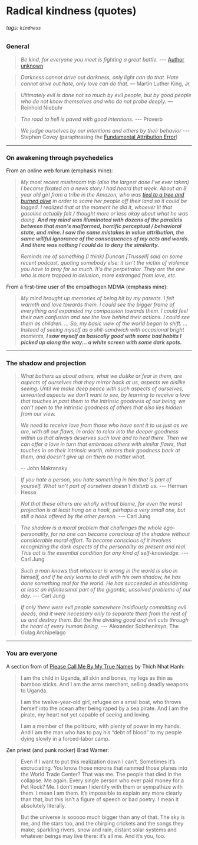 # Radical kindness (quotes)

###### tags: `kindness`

### General

> *Be kind, for everyone you meet is fighting a great battle.* --- [Author unknown](https://quoteinvestigator.com/2010/06/29/be-kind/)

> *Darkness cannot drive out darkness, only light can do that. Hate cannot drive out hate, only love can do that.* ― Martin Luther King, Jr.

> *Ultimately evil is done not so much by evil people, but by good people who do not know themselves and who do not probe deeply.* ― Reinhold Niebuhr

> *The road to hell is paved with good intentions.* --- Proverb


> *We judge ourselves by our intentions and others by their behavior* --- Stephen Covey (paraphrasing the [Fundamental Attribution Error](https://en.wikipedia.org/wiki/Fundamental_attribution_error))

---

### On awakening through psychedelics

From an online web forum (emphasis mine):

> *My most recent mushroom trip (also the largest dose I've ever taken) I became fixated on a news story I had heard that week. About an 8 year old girl from a tribe in the Amazon, who was [tied to a tree and burned alive](https://www.survivalinternational.org/news/8033) in order to scare her people off their land so it could be logged. I realized that at the moment he did it, whoever lit that gasoline actually felt / thought more or less okay about what he was doing. **And my mind was illuminated with dozens of the parallels between that man's malformed, horrific perceptual / behavioral state, and mine. I saw the same mistakes in value attribution, the same willful ignorance of the consequences of my acts and words. And there was nothing I could do to deny the similarity.***
> 
> *Reminds me of something (I think) Duncan [Trussell] said on some recent podcast, quoting somebody else: it isn't the victim of violence you have to pray for so much. It's the perpetrator. They are the one who is more trapped in delusion, more estranged from love, etc.*

From a first-time user of the empathogen MDMA (emphasis mine):

> *My mind brought up memories of being hit by my parents. I felt warmth and love towards them. I could see the bigger frame of everything and expanded my compassion towards them. I could feel their own confusion and see the love behind their actions. I could see them as children. … So, my basic view of the world began to shift. … Instead of seeing myself as a shit-sandwich with occasional bright moments, **I saw myself as basically good with some bad habits I picked up along the way... a white screen with some dark spots.***

---

### The shadow and projection

> *What bothers us about others, what we dislike or fear in them, are aspects of ourselves that they mirror back at us, aspects we dislike seeing. Until we make deep peace with such aspects of ourselves, unwanted aspects we don’t want to see, by learning to receive a love that touches in past them to the intrinsic goodness of our being, we can’t open to the intrinsic goodness of others that also lies hidden from our view.*
>
> *We need to receive love from those who have sent it to us just as we are, with all our flaws, in order to relax into the deeper goodness within us that always deserves such love and to heal there. Then we can offer a love in turn that embraces others with similar flaws, that touches in on their intrinsic worth, mirrors their goodness back at them, and doesn’t give up on them no matter what.*
> 
> -- John Makransky

> *If you hate a person, you hate something in him that is part of yourself. What isn't part of ourselves doesn't disturb us.* --- Herman Hesse

> *Not that these others are wholly without blame, for even the worst projection is at least hung on a hook, perhaps a very small one, but still a hook offered by the other person.* --- Carl Jung

> *The shadow is a moral problem that challenges the whole ego-personality, for no one can become conscious of the shadow without considerable moral effort. To become conscious of it involves recognizing the dark aspects of the personality as present and real. This act is the essential condition for any kind of self-knowledge.* --- Carl Jung

> *Such a man knows that whatever is wrong in the world is also in himself, and if he only learns to deal with his own shadow, he has done something real for the world. He has succeeded in shouldering at least an infinitesimal part of the gigantic, unsolved problems of our day.* --- Carl Jung


> *If only there were evil people somewhere insidiously committing evil deeds, and it were necessary only to separate them from the rest of us and destroy them. But the line dividing good and evil cuts through the heart of every human being.* --- Alexander Solzhenitsyn, The Gulag Archipelago

---

### You are everyone

A section from of [Please Call Me By My True Names](https://plumvillage.org/articles/please-call-me-by-my-true-names-song-poem/) by Thich Nhat Hanh:

> I am the child in Uganda, all skin and bones, 
> my legs as thin as bamboo sticks.
> And I am the arms merchant, 
> selling deadly weapons to Uganda.
>
> I am the twelve-year-old girl, 
> refugee on a small boat, 
> who throws herself into the ocean 
> after being raped by a sea pirate.
> And I am the pirate, 
> my heart not yet capable 
> of seeing and loving.
>
> I am a member of the politburo, 
> with plenty of power in my hands.
> And I am the man who has to pay 
> his “debt of blood” to my people 
> dying slowly in a forced-labor camp.

Zen priest (and punk rocker) Brad Warner:

> Even if I want to put this realization down I can’t. Sometimes it’s excruciating. You know those morons that rammed those planes into the World Trade Center? That was me. The people that died in the collapse. Me again. Every single person who ever paid money for a Pet Rock? Me. I don’t mean I identify with them or sympathize with them. I mean I am them. It’s impossible to explain any more clearly than that, but this isn’t a figure of speech or bad poetry. I mean it absolutely literally.
>
> But the universe is sooooo much bigger than any of that. The sky is me, and the stars too, and the chirping crickets and the songs they make; sparkling rivers, snow and rain, distant solar systems and whatever beings may live there: it’s all me. And it’s you, too.
